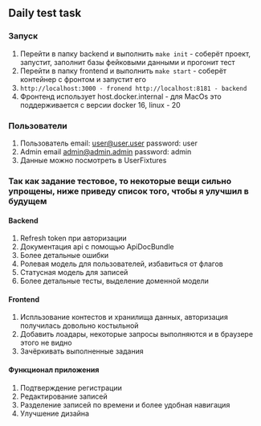 ## Daily test task

### Запуск
1. Перейти в папку backend и выполнить ```make init``` - соберёт проект, запустит, заполнит базы фейковыми данными и прогонит тест
1. Перейти в папку frontend и выполнить ```make start``` - соберёт контейнер с фронтом и запустит его
1. ```http://localhost:3000 - fronend http://localhost:8181 - backend```
1. Фронтенд использует host.docker.internal - для MacOs это поддерживается с версии docker 16, linux - 20

### Пользователи
1. Пользователь email: user@user.user password: user
1. Admin email admin@admin.admin password: admin
1. Данные можно посмотреть в UserFixtures

### Так как задание тестовое, то некоторые вещи сильно упрощены, ниже приведу список того, чтобы я улучшил в будущем

#### Backend
1. Refresh token при авторизации
1. Документация api с помощью ApiDocBundle
1. Более детальные ошибки
1. Ролевая модель для пользователей, избавиться от флагов
1. Статусная модель для записей
1. Более детальные тесты, выделение доменной модели

#### Frontend
1. Испльзование контестов и хранилища данных, авторизация получилась довольно костыльной
1. Добавить лоадары, некоторые запросы выполняются и в браузере этого не видно
1. Зачёркивать выполненные задания

#### Функционал приложения
1. Подтверждение регистрации
1. Редактирование записей
1. Разделение записей по времени и более удобная навигация
1. Улучшение дизайна

